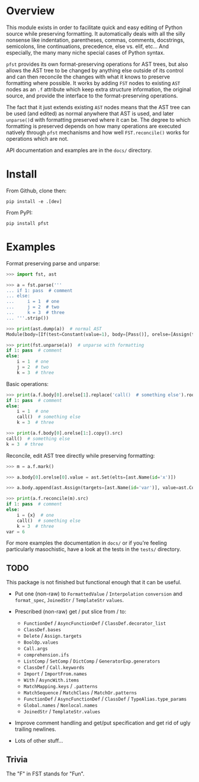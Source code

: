 # Overview

This module exists in order to facilitate quick and easy editing of Python source while preserving formatting. It automatically deals with all the silly nonsense like indentation, parentheses, commas, comments, docstrings, semicolons, line continuations, precedence, else vs. elif, etc... And especially, the many many niche special cases of Python syntax.

`pfst` provides its own format-preserving operations for AST trees, but also allows the AST tree to be changed by anything else outside of its control and can then reconcile the changes with what it knows to preserve formatting where possible. It works by adding `FST` nodes to existing `AST` nodes as an `.f` attribute which keep extra structure information, the original source, and provide the interface to the format-preserving operations.

The fact that it just extends existing `AST` nodes means that the AST tree can be used (and edited) as normal anywhere that AST is used, and later `unparse()`d with formatting preserved where it can be. The degree to which formatting is preserved depends on how many operations are executed natively through `pfst` mechanisms and how well `FST.reconcile()` works for operations which are not.

API documentation and examples are in the `docs/` directory.

# Install

From Github, clone then:

    pip install -e .[dev]

From PyPI:

    pip install pfst

# Examples

Format preserving parse and unparse:

```py
>>> import fst, ast

>>> a = fst.parse('''
... if 1: pass  # comment
... else:
...     i = 1  # one
...     j = 2  # two
...     k = 3  # three
... '''.strip())

>>> print(ast.dump(a))  # normal AST
Module(body=[If(test=Constant(value=1), body=[Pass()], orelse=[Assign(targets=[Name(id='i', ctx=Store())], value=Constant(value=1)), Assign(targets=[Name(id='j', ctx=Store())], value=Constant(value=2)), Assign(targets=[Name(id='k', ctx=Store())], value=Constant(value=3))])], type_ignores=[])

>>> print(fst.unparse(a))  # unparse with formatting
if 1: pass  # comment
else:
    i = 1  # one
    j = 2  # two
    k = 3  # three
```

Basic operations:

```py
>>> print(a.f.body[0].orelse[1].replace('call()  # something else').root.src)
if 1: pass  # comment
else:
    i = 1  # one
    call()  # something else
    k = 3  # three

>>> print(a.f.body[0].orelse[1:].copy().src)
call()  # something else
k = 3  # three
```

Reconcile, edit AST tree directly while preserving formatting:

```py
>>> m = a.f.mark()

>>> a.body[0].orelse[0].value = ast.Set(elts=[ast.Name(id='x')])

>>> a.body.append(ast.Assign(targets=[ast.Name(id='var')], value=ast.Constant(value=6)))

>>> print(a.f.reconcile(m).src)
if 1: pass  # comment
else:
    i = {x}  # one
    call()  # something else
    k = 3  # three
var = 6
```

For more examples the documentation in `docs/` or if you're feeling particularly masochistic, have a look at the tests
in the `tests/` directory.

## TODO

This package is not finished but functional enough that it can be useful.

* Put one (non-raw) to `FormattedValue` / `Interpolation` `conversion` and `format_spec`, `JoinedStr` / `TemplateStr` `values`.

* Prescribed (non-raw) get / put slice from / to:
  * `FunctionDef` / `AsyncFunctionDef` / `ClassDef.decorator_list`
  * `ClassDef.bases`
  * `Delete` / `Assign.targets`
  * `BoolOp.values`
  * `Call.args`
  * `comprehension.ifs`
  * `ListComp` / `SetComp` / `DictComp` / `GeneratorExp.generators`
  * `ClassDef` / `Call.keywords`
  * `Import` / `ImportFrom.names`
  * `With` / `AsyncWith.items`
  * `MatchMapping.keys` / `.patterns`
  * `MatchSequence` / `MatchClass` / `MatchOr.patterns`
  * `FunctionDef` / `AsyncFunctionDef` / `ClassDef` / `TypeAlias.type_params`
  * `Global.names` / `Nonlocal.names`
  * `JoinedStr` / `TemplateStr.values`

* Improve comment handling and get/put specification and get rid of ugly trailing newlines.

* Lots of other stuff...


## Trivia

The "F" in FST stands for "Fun".
